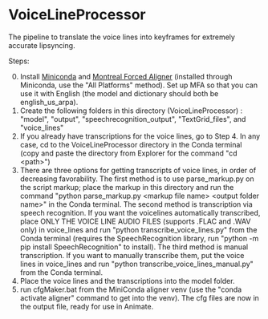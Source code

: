 # VoiceLineProcessor
The pipeline to translate the voice lines into keyframes for extremely accurate lipsyncing.

Steps:

0. Install [Miniconda](https://docs.conda.io/en/latest/miniconda.html) and [Montreal Forced Aligner](https://montreal-forced-aligner.readthedocs.io/en/latest/installation.html) (installed through Miniconda, use the "All Platforms" method). Set up MFA so that you can use it with English (the model and dictionary should both be english_us_arpa).
1. Create the following folders in this directory (VoiceLineProcessor)  : "model", "output", "speechrecognition_output", "TextGrid_files", and "voice_lines"
2. If you already have transcriptions for the voice lines, go to Step 4. In any case, cd to the VoiceLineProcessor directory in the Conda terminal (copy and paste the directory from Explorer for the command "cd \<path>")
3. There are three options for getting transcripts of voice lines, in order of decreasing favorability. The first method is to use parse_markup.py on the script markup; place the markup in this directory and run the command "python parse_markup.py \<markup file name> \<output folder name>" in the Conda terminal. The second method is transcription via speech recognition. If you want the voicelines automatically transcribed, place ONLY THE VOICE LINE AUDIO FILES (supports .FLAC and .WAV only) in voice_lines and run "python transcribe_voice_lines.py" from the Conda terminal (requires the SpeechRecognition library, run "python -m pip install SpeechRecognition" to install). The third method is manual transcription. If you want to manually transcribe them, put the voice lines in voice_lines and run "python transcribe_voice_lines_manual.py" from the Conda terminal.
4. Place the voice lines and the transcriptions into the model folder.
5. run cfgMaker.bat from the MiniConda aligner venv (use the "conda activate aligner" command to get into the venv). The cfg files are now in the output file, ready for use in Animate.
